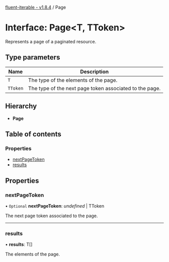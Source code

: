 [fluent-iterable - v1.8.4](../README.md) / Page

# Interface: Page<T, TToken\>

Represents a page of a paginated resource.

## Type parameters

Name | Description |
------ | ------ |
`T` | The type of the elements of the page.   |
`TToken` | The type of the next page token associated to the page.    |

## Hierarchy

* **Page**

## Table of contents

### Properties

- [nextPageToken](page.md#nextpagetoken)
- [results](page.md#results)

## Properties

### nextPageToken

• `Optional` **nextPageToken**: *undefined* \| TToken

The next page token associated to the page.

___

### results

• **results**: T[]

The elements of the page.
